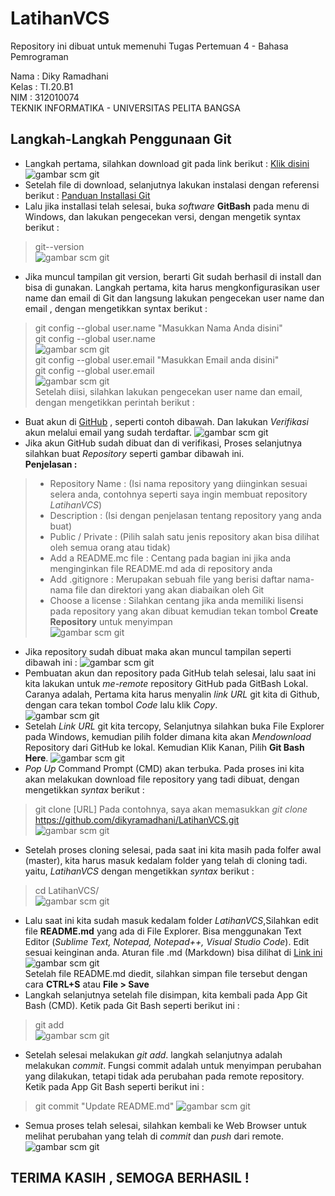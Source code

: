# LatihanVCS
Repository ini dibuat untuk memenuhi Tugas Pertemuan 4 - Bahasa Pemrograman

Nama : Diky Ramadhani <br>
Kelas : TI.20.B1 <br>
NIM : 312010074 <br>
TEKNIK INFORMATIKA - UNIVERSITAS PELITA BANGSA <br>

## Langkah-Langkah Penggunaan Git
* Langkah pertama, silahkan download git pada link berikut : [Klik disini](git-scm.com)
![gambar scm git](Gambar/git-download.PNG) <br>
* Setelah file di download, selanjutnya lakukan instalasi dengan referensi berikut : [Panduan Installasi Git](https://git-scm.com/book/en/v2/Getting-Started-Installing-Git)
* Lalu jika installasi telah selesai, buka *software* **GitBash** pada menu di Windows, dan lakukan pengecekan versi,  dengan mengetik syntax berikut :
> git--version <br>
![gambar scm git](Gambar/git-version.PNG)
* Jika muncul tampilan git version, berarti Git sudah berhasil di install dan bisa di gunakan.
Langkah pertama, kita harus mengkonfigurasikan user name dan email di Git dan langsung lakukan pengecekan user name dan email , dengan mengetikkan syntax berikut :
> git config --global user.name "Masukkan Nama Anda disini" <br>
> git config --global user.name <br>
![gambar scm git](Gambar/git-username.PNG) <br>
> git config --global user.email "Masukkan Email anda disini" <br>
> git config --global user.email <br>
![gambar scm git](Gambar/git-useremail.PNG) <br>
Setelah diisi, silahkan lakukan pengecekan user name dan email, dengan mengetikkan perintah berikut : <br>
* Buat akun di [GitHub](github.com) , seperti contoh dibawah. Dan lakukan *Verifikasi* akun melalui email yang sudah terdaftar.
![gambar scm git](Gambar/github-signup.PNG)
* Jika akun GitHub sudah dibuat dan di verifikasi, Proses selanjutnya silahkan buat *Repository* seperti gambar dibawah ini. <br>
**Penjelasan :**
> * Repository Name : (Isi nama repository yang diinginkan sesuai selera anda, contohnya seperti saya ingin membuat repository *LatihanVCS*) <br>
> * Description : (Isi dengan penjelasan tentang repository yang anda buat) <br>
> * Public / Private : (Pilih salah satu jenis repository akan bisa dilihat oleh semua orang atau tidak) <br>
> * Add a README.mc file : Centang pada bagian ini jika anda menginginkan file README.md ada di repository anda <br>
> * Add .gitignore : Merupakan sebuah file yang berisi daftar nama-nama file dan direktori yang akan diabaikan oleh Git <br>
> * Choose a license : Silahkan centang jika anda memiliki lisensi pada repository yang akan dibuat kemudian tekan tombol **Create Repository** untuk menyimpan <br>
![gambar scm git](Gambar/github-newrepo.PNG)
* Jika repository sudah dibuat maka akan muncul tampilan seperti dibawah ini :
![gambar scm git](Gambar/github-view1.PNG)
* Pembuatan akun dan repository pada GitHub telah selesai, lalu saat ini kita lakukan untuk *me-remote* repository GitHub pada GitBash Lokal. Caranya adalah, Pertama kita harus menyalin *link URL* git kita di Github, dengan cara tekan tombol *Code* lalu klik *Copy*. <br>
![gambar scm git](Gambar/remote.PNG)
* Setelah *Link URL* git kita tercopy, Selanjutnya silahkan buka File Explorer pada Windows, kemudian pilih folder dimana kita akan *Mendownload* Repository dari GitHub ke lokal. Kemudian Klik Kanan, Pilih **Git Bash Here**.
![gambar scm git](Gambar/kanan.png)
* *Pop Up* Command Prompt (CMD) akan terbuka. Pada proses ini kita akan melakukan download file repository yang tadi dibuat, dengan mengetikkan *syntax* berikut :
> git clone [URL] Pada contohnya, saya akan memasukkan *git clone* <br>
> https://github.com/dikyramadhani/LatihanVCS.git <br>
![gambar scm git](Gambar/git-clone.PNG)
* Setelah proses cloning selesai, pada saat ini kita masih pada folfer awal (master), kita harus masuk kedalam folder yang telah di cloning tadi. yaitu, *LatihanVCS* dengan mengetikkan *syntax* berikut :
> cd LatihanVCS/ <br>
![gambar scm git](Gambar/cd.PNG)
* Lalu saat ini kita sudah masuk kedalam folder *LatihanVCS*,Silahkan edit file **README.md** yang ada di File Explorer. Bisa menggunakan Text Editor (*Sublime Text, Notepad, Notepad++, Visual Studio Code*). Edit sesuai keinginan anda.
Aturan file .md (Markdown) bisa dilihat di [Link ini](guides.github.com/features/mastering-markdown/) <br>
![gambar scm git](Gambar/edit-file.PNG) <br>
Setelah file README.md diedit, silahkan simpan file tersebut dengan cara **CTRL+S** atau **File > Save**
* Langkah selanjutnya setelah file disimpan, kita kembali pada App Git Bash (CMD). Ketik pada Git Bash seperti berikut ini :
> git add <br>
![gambar scm git](Gambar/git-add.PNG)
* Setelah selesai melakukan *git add*. langkah selanjutnya adalah melakukan *commit*. Fungsi commit adalah untuk menyimpan perubahan yang dilakukan, tetapi tidak ada perubahan pada remote repository. Ketik pada App Git Bash seperti berikut ini :
> git commit "Update README.md"
![gambar scm git](Gambar/git-commit.PNG)
* Semua proses telah selesai, silahkan kembali ke Web Browser untuk melihat perubahan yang telah di *commit* dan *push* dari remote.
![gambar scm git](Gambar/github-view2.PNG)
## TERIMA KASIH , SEMOGA BERHASIL !

